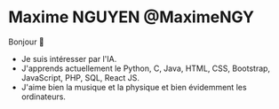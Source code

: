 #  Maxime NGUYEN @MaximeNGY

Bonjour 👋

- Je suis intéresser par l'IA.
- J'apprends actuellement le Python, C, Java, HTML, CSS, Bootstrap, JavaScript, PHP, SQL, React JS.
- J'aime bien la musique et la physique et bien évidemment les ordinateurs.
